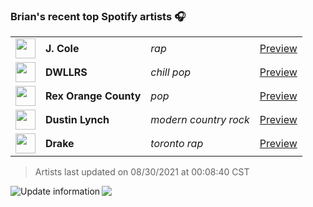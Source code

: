 ### Brian's recent top Spotify artists 🎧
<table>
<!-- top_artists starts -->
    <tr>
        <td> <img height="32px" src="https://i.scdn.co/image/ab6761610000f178add503b411a712e277895c8a"> </td>
        <td> <b>J. Cole</b></td>
        <td> <i>rap</i></td>
        <td> <a href="https://open.spotify.com/artist/6l3HvQ5sa6mXTsMTB19rO5" target="_blank" > Preview </a> </td>
    </tr>
    <tr>
        <td> <img height="32px" src="https://i.scdn.co/image/ab6761610000f178d890d875d0a030f18aa09eb1"> </td>
        <td> <b>DWLLRS</b></td>
        <td> <i>chill pop</i></td>
        <td> <a href="https://open.spotify.com/artist/2TviQllPVEQ7E68Yr4uPKR" target="_blank" > Preview </a> </td>
    </tr>
    <tr>
        <td> <img height="32px" src="https://i.scdn.co/image/ab6761610000f178fe28be1645ae998826cdbc43"> </td>
        <td> <b>Rex Orange County</b></td>
        <td> <i>pop</i></td>
        <td> <a href="https://open.spotify.com/artist/7pbDxGE6nQSZVfiFdq9lOL" target="_blank" > Preview </a> </td>
    </tr>
    <tr>
        <td> <img height="32px" src="https://i.scdn.co/image/ab6761610000f1782674744525eede64eb34b81f"> </td>
        <td> <b>Dustin Lynch</b></td>
        <td> <i>modern country rock</i></td>
        <td> <a href="https://open.spotify.com/artist/1dID9zgn0OV0Y8ud7Mh2tS" target="_blank" > Preview </a> </td>
    </tr>
    <tr>
        <td> <img height="32px" src="https://i.scdn.co/image/ab6761610000f1789d6c72d285ab349ce7a93529"> </td>
        <td> <b>Drake</b></td>
        <td> <i>toronto rap</i></td>
        <td> <a href="https://open.spotify.com/artist/3TVXtAsR1Inumwj472S9r4" target="_blank" > Preview </a> </td>
    </tr>
<!-- top_artists ends -->
</table>

<!-- last_updated starts -->
> Artists last updated on 08/30/2021 at 00:08:40 CST
<!-- last_updated ends -->

<a href="https://github.com/briansayre/briansayre/actions?query=workflow%3A%22Update+Spotify+information%22"><img src="https://github.com/briansayre/briansayre/workflows/Update%20Spotify%20information/badge.svg" align="left" alt="Update information"></a>

![](https://visitor-badge.glitch.me/badge?page_id=briansayre.briansayre)
